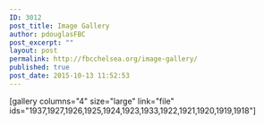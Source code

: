 ```yaml
---
ID: 3012
post_title: Image Gallery
author: pdouglasFBC
post_excerpt: ""
layout: post
permalink: http://fbcchelsea.org/image-gallery/
published: true
post_date: 2015-10-13 11:52:53
---
```

[gallery columns="4" size="large" link="file" ids="1937,1927,1926,1925,1924,1923,1933,1922,1921,1920,1919,1918"]